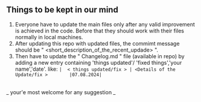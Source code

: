## **Things to be kept in our mind**
1. Everyone have to update the main files only after any valid improvement is achieved in the code. Before that they should work with their files normally in local machines. 
2. After updating this repo with updated files, the commimt message should be " <short_description_of_the_recent_updade> ".
3. Then have to update the " Changelog.md " file (available in repo) by adding a new entry containing 'things updated'/ 'fixed things','your name','date'.
  like: ``` |  < things updated/fix > | <Details of the Update/fix >        |07.08.2024| ```
  <br>
_ your'e most welcome for any suggestion _

